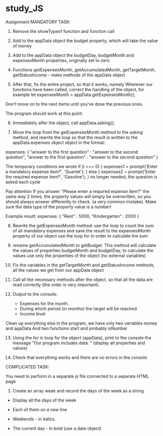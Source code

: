 # study_JS

Assignment
MANDATORY TASK: 


1) Remove the showTypeof function and function call 

2) Add to the appData object the budget property, which will take the value of money

3) Add to the appData object the budgetDay, budgetMonth and expensesMonth properties, originally set to zero

4) Functions getExpensesMonth, getAccumulatedMonth, getTargetMonth, getStatusIncome - make methods of the appData object

5) After that, fix the entire project, so that it works, namely
Wherever our functions have been called, correct the handling of the object, for example
let expensesMonth = appData.getExpensesMonth(); 

 Don't move on to the next items until you've done the previous ones.

 The program should work at this point.


6) Immediately after the object, call appData.asking();

7) Move the loop from the getExpensesMonth method to the asking method, and rewrite the loop so that the result is written to the appData.expenses object
object in the format:

expenses: {
    "answer to the first question" : "answer to the second question",
    "answer to the first question" : "answer to the second question"
}

The temporary conditions we wrote
if (i === 0) {
    expenses1 = prompt('Enter a mandatory expense item?', 'Quartet');
} else {
    expenses2 = prompt('Enter the required expense item?', 'Gasoline');
}
no longer needed, the question is asked each cycle


Pay attention If you answer "Please enter a required expense item?" the same way 2 times, the property values will simply be overwritten, so you should always answer differently to check. (a very common mistake).
Make sure the data type of the property value is a number!

Example result:
expenses: {
    "Rent" : 5000,
    "Kindergarten" : 2000
}


8) Rewrite the getExpensesMonth method: use the loop to count the sum of all mandatory expenses and save the result to the expensesMonth property of our object
use the loop for in order to calculate the sum

9) rename getAccumulatedMonth to getBudget. This method will calculate the values of properties budgetMonth and budgetDay, to calculate the values use only the properties of the object (no external variables)

10) Fix the variables in the getTargetMonth and getStatusIncome methods, all the values we get from our appData object


11) Call all the necessary methods after the object, so that all the data are read correctly (the order is very important).

12) Output to the console: 

    - Expenses for the month.
    - During which period (in months) the target will be reached
    - Income level

Clean up everything else in the program, we have only two variables money and appData
And two functions start and probably isNumber


13) Using the for in loop for the object (appData), print to the console the message "Our program includes data: " (display all properties and values)


14) Check that everything works and there are no errors in the console







COMPLICATED TASK: 


You need to perform in a separate js file connected to a separate HTML page


1) Create an array week and record the days of the week as a string

- Display all the days of the week

- Each of them on a new line

- Weekends - in italics.

- The current day - in bold (use a date object)

